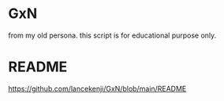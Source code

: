 # GxN
from my old persona. this script is for educational purpose only.

# README
https://github.com/lancekenji/GxN/blob/main/README

